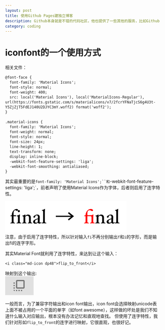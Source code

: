 ```yaml
---
layout: post
title: 使用Github Pages建独立博客
description: Github本身就是不错的代码社区，他也提供了一些其他的服务，比如Github Pages，使用它可以很方便的建立自己的独立博客，并且免费。
category: coding
---
```


# iconfont的一个使用方式  
相关文件：    

```
@font-face {
  font-family: 'Material Icons';
  font-style: normal;
  font-weight: 400;
  src: local('Material Icons'), local('MaterialIcons-Regular'), url(https://fonts.gstatic.com/s/materialicons/v7/2fcrYFNaTjcS6g4U3t-Y5ZjZjT5FdEJ140U2DJYC3mY.woff2) format('woff2');
}

.material-icons {
  font-family: 'Material Icons';
  font-weight: normal;
  font-style: normal;
  font-size: 24px;
  line-height: 1;
  text-transform: none;
  display: inline-block;
  -webkit-font-feature-settings: 'liga';
  -webkit-font-smoothing: antialiased;
}
```
其实最重要的是`font-family: 'Material Icons';``和`-webkit-font-feature-settings: 'liga';`，前者声明了使用Material Icons作为字体，后者则启用了连字特性。  

![](../../images/myblog/lianzifu.png)  
注意，由于启用了连字特性，所以针对输入`fi`不再分别输出`f`和`i`的字形，而是输出fi的连字字形。

其实Material Font就利用了连字特性，来达到让这个输入：  
```
<i class="md-icon dp48">flip_to_front</i>
```   
映射到这个输出:   
![](../../images/myblog/flip.png)   

一般而言，为了兼容字符输出和icon font输出，icon font会选择映射unicode表上面不被占用的一个平面的单字（如font awesome），这样做的坏处是我们不知道什么输入对应输出，根本没有办法记忆和直观地查找。
但使用了连字特性，我们针对形如`flip_to_front`的连字进行映射，它很直观，也很好记。
